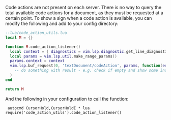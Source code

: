 Code actions are not present on each server. There is no way to query the total available code actions for a document, as they must be requested at a certain point. To show a sign when a code action is available, you can  modify the following and add to your config directory:

```lua
--lua/code_action_utils.lua
local M = {}

function M.code_action_listener()
  local context = { diagnostics = vim.lsp.diagnostic.get_line_diagnostics() }
  local params = vim.lsp.util.make_range_params()
  params.context = context
  vim.lsp.buf_request(0, 'textDocument/codeAction', params, function(err, _, result)
    -- do something with result - e.g. check if empty and show some indication such as a sign
  )
end

return M
```

And the following in your configuration to call the function:

```vim
 autocmd CursorHold,CursorHoldI * lua require('code_action_utils').code_action_listener()
```
